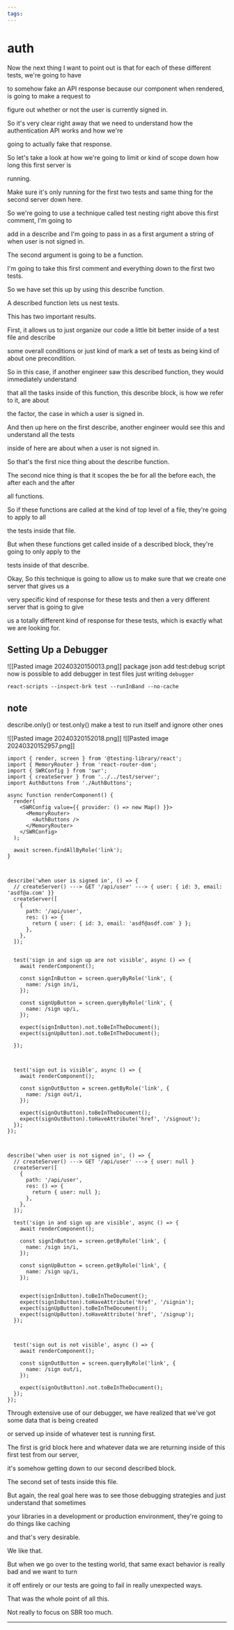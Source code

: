 ```yaml
---
tags:
---
```


# auth

Now the next thing I want to point out is that for each of these different tests, we're going to have

to somehow fake an API response because our component when rendered, is going to make a request to

figure out whether or not the user is currently signed in.

So it's very clear right away that we need to understand how the authentication API works and how we're

going to actually fake that response.

So let's take a look at how we're going to limit or kind of scope down how long this first server is

running.

Make sure it's only running for the first two tests and same thing for the second server down here.

So we're going to use a technique called test nesting right above this first comment, I'm going to

add in a describe and I'm going to pass in as a first argument a string of when user is not signed in.

The second argument is going to be a function.

I'm going to take this first comment and everything down to the first two tests.

So we have set this up by using this describe function.

A described function lets us nest tests.

This has two important results.

First, it allows us to just organize our code a little bit better inside of a test file and describe

some overall conditions or just kind of mark a set of tests as being kind of about one precondition.

So in this case, if another engineer saw this described function, they would immediately understand

that all the tasks inside of this function, this describe block, is how we refer to it, are about

the factor, the case in which a user is signed in.

And then up here on the first describe, another engineer would see this and understand all the tests

inside of here are about when a user is not signed in.

So that's the first nice thing about the describe function.

The second nice thing is that it scopes the be for all the before each, the after each and the after

all functions.

So if these functions are called at the kind of top level of a file, they're going to apply to all

the tests inside that file.

But when these functions get called inside of a described block, they're going to only apply to the

tests inside of that describe.

Okay, So this technique is going to allow us to make sure that we create one server that gives us a

very specific kind of response for these tests and then a very different server that is going to give

us a totally different kind of response for these tests, which is exactly what we are looking for.

## Setting Up a Debugger

![[Pasted image 20240320150013.png]]
package json add test:debug script
now is possible to add debugger in test files just writing `debugger`

```shell
react-scripts --inspect-brk test --runInBand --no-cache
```

## note

describe.only() or test.only() make a test to run itself and ignore other ones

![[Pasted image 20240320152018.png]]
![[Pasted image 20240320152957.png]]

```tsx
import { render, screen } from '@testing-library/react';
import { MemoryRouter } from 'react-router-dom';
import { SWRConfig } from 'swr';
import { createServer } from '../../test/server';
import AuthButtons from './AuthButtons';

async function renderComponent() {
  render(
    <SWRConfig value={{ provider: () => new Map() }}>
      <MemoryRouter>
        <AuthButtons />
      </MemoryRouter>
    </SWRConfig>
  );

  await screen.findAllByRole('link');
}



describe('when user is signed in', () => {
  // createServer() ---> GET '/api/user' ---> { user: { id: 3, email: 'asdf@a.com' }}
  createServer([
    {
      path: '/api/user',
      res: () => {
        return { user: { id: 3, email: 'asdf@asdf.com' } };
      },
    },
  ]);


  test('sign in and sign up are not visible', async () => {
    await renderComponent();

    const signInButton = screen.queryByRole('link', {
      name: /sign in/i,
    });

    const signUpButton = screen.queryByRole('link', {
      name: /sign up/i,
    });

    expect(signInButton).not.toBeInTheDocument();
    expect(signUpButton).not.toBeInTheDocument();

  });



  test('sign out is visible', async () => {
    await renderComponent();

    const signOutButton = screen.getByRole('link', {
      name: /sign out/i,
    });

    expect(signOutButton).toBeInTheDocument();
    expect(signOutButton).toHaveAttribute('href', '/signout');
  });
});



describe('when user is not signed in', () => {
  // createServer() ---> GET '/api/user' ---> { user: null }
  createServer([
    {
      path: '/api/user',
      res: () => {
        return { user: null };
      },
    },
  ]);

  test('sign in and sign up are visible', async () => {
    await renderComponent();

    const signInButton = screen.getByRole('link', {
      name: /sign in/i,
    });

    const signUpButton = screen.getByRole('link', {
      name: /sign up/i,
    });


    expect(signInButton).toBeInTheDocument();
    expect(signInButton).toHaveAttribute('href', '/signin');
    expect(signUpButton).toBeInTheDocument();
    expect(signUpButton).toHaveAttribute('href', '/signup');
  });



  test('sign out is not visible', async () => {
    await renderComponent();

    const signOutButton = screen.queryByRole('link', {
      name: /sign out/i,
    });

    expect(signOutButton).not.toBeInTheDocument();
  });
});
```

Through extensive use of our debugger, we have realized that we've got some data that is being created

or served up inside of whatever test is running first.

The first is grid block here and whatever data we are returning inside of this first test from our server,

it's somehow getting down to our second described block.

The second set of tests inside this file.

But again, the real goal here was to see those debugging strategies and just understand that sometimes

your libraries in a development or production environment, they're going to do things like caching

and that's very desirable.

We like that.

But when we go over to the testing world, that same exact behavior is really bad and we want to turn

it off entirely or our tests are going to fail in really unexpected ways.

That was the whole point of all this.

Not really to focus on SBR too much.



---
